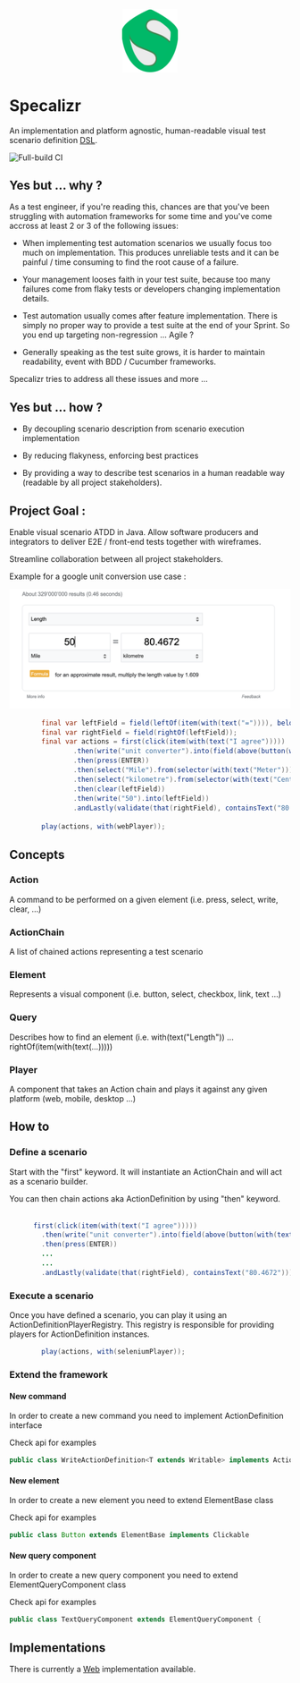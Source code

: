 <p align="center">
  <img width="100rem" src="./api/src/main/resources/logo.svg" />
</p>

# Specalizr

An implementation and platform agnostic, human-readable visual test scenario definition [DSL](./api).

![Full-build CI](https://github.com/borjafernandez/specalizr/actions/workflows/full-build.yaml/badge.svg)

## Yes but ... why ?

As a test engineer, if you're reading this, chances are that you've been struggling with automation frameworks for some
time and you've come accross at least 2 or 3 of the following issues:

- When implementing test automation scenarios we usually focus too much on implementation. This produces unreliable
  tests and it can be painful / time consuming to find the root cause of a failure.

- Your management looses faith in your test suite, because too many failures come from flaky tests or developers
  changing implementation details.

- Test automation usually comes after feature implementation. There is simply no proper way to provide a test suite at
  the end of your Sprint. So you end up targeting non-regression ... Agile ?

- Generally speaking as the test suite grows, it is harder to maintain readability, event with BDD / Cucumber
  frameworks.

Specalizr tries to address all these issues and more ...

## Yes but ... how ?

- By decoupling scenario description from scenario execution implementation

- By reducing flakyness, enforcing best practices

- By providing a way to describe test scenarios in a human readable way (readable by all project stakeholders).

## Project Goal :

Enable visual scenario ATDD in Java. Allow software producers and integrators to deliver E2E / front-end tests together
with wireframes.

Streamline collaboration between all project stakeholders.

Example for a google unit conversion use case :

<p align="center">
  <img src="./web/src/main/resources/google-test.png" />
</p>

``` java
        final var leftField = field(leftOf(item(with(text("=")))), below(selector(with(text("Length")))));
        final var rightField = field(rightOf(leftField));
        final var actions = first(click(item(with(text("I agree")))))
                .then(write("unit converter").into(field(above(button(with(text("Google Search")))))))
                .then(press(ENTER))
                .then(select("Mile").from(selector(with(text("Meter")))))
                .then(select("kilometre").from(selector(with(text("Centimeter")))))
                .then(clear(leftField))
                .then(write("50").into(leftField))
                .andLastly(validate(that(rightField), containsText("80.4672")));

        play(actions, with(webPlayer));
```

## Concepts

### Action

A command to be performed on a given element (i.e. press, select, write, clear, ...)

### ActionChain

A list of chained actions representing a test scenario

### Element

Represents a visual component (i.e. button, select, checkbox, link, text ...)

### Query

Describes how to find an element (i.e. with(text("Length")) ... rightOf(item(with(text(...)))))

### Player

A component that takes an Action chain and plays it against any given platform (web, mobile, desktop ...)

## How to

### Define a scenario

Start with the "first" keyword. It will instantiate an ActionChain and will act as a scenario builder.

You can then chain actions aka ActionDefinition by using "then" keyword.

``` java

      first(click(item(with(text("I agree")))))
        .then(write("unit converter").into(field(above(button(with(text("Google Search")))))))
        .then(press(ENTER))
        ...
        ...
        .andLastly(validate(that(rightField), containsText("80.4672")));

```

### Execute a scenario

Once you have defined a scenario, you can play it using an ActionDefinitionPlayerRegistry. This registry is responsible
for providing players for ActionDefinition instances.

``` java
        play(actions, with(seleniumPlayer));
```

### Extend the framework

#### New command

In order to create a new command you need to implement ActionDefinition interface

Check api for examples

``` java
public class WriteActionDefinition<T extends Writable> implements ActionDefinition 
```

#### New element

In order to create a new element you need to extend ElementBase class

Check api for examples

``` java
public class Button extends ElementBase implements Clickable 
```

#### New query component

In order to create a new query component you need to extend ElementQueryComponent class

Check api for examples

``` java
public class TextQueryComponent extends ElementQueryComponent {
```

## Implementations

There is currently a [Web](./web) implementation available. 


